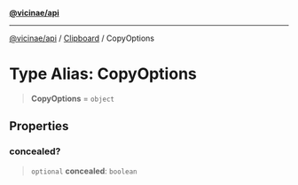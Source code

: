 [**@vicinae/api**](../../../../README.md)

***

[@vicinae/api](../../../../README.md) / [Clipboard](../README.md) / CopyOptions

# Type Alias: CopyOptions

> **CopyOptions** = `object`

## Properties

### concealed?

> `optional` **concealed**: `boolean`
